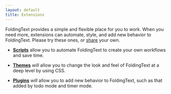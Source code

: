 ```yaml
---
layout: default
title: Extensions
---
```


FoldingText provides a simple and flexible place for you to work. When you need more, extensions can automate, style, and add new behavior to FoldingText. Please try these ones, or [share](./share) your own.

- [**Scripts**](./scripts) allow you to automate FoldingText to create your own workflows and save time.

- [**Themes**](./themes) _will_ allow you to change the look and feel of FoldingText at a deep level by using CSS.

- [**Plugins**](./plugins) _will_ allow you to add new behavior to FoldingText, such as that added by todo mode and timer mode.